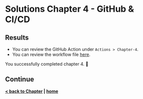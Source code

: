 # Solutions Chapter 4 - GitHub & CI/CD

## Results

- You can review the GitHub Action under `Actions > Chapter-4`.
- You can review the workflow file [here](../../.github/workflows/chapter-4.yml).

You successfully completed chapter 4. 🚀

## Continue

**[< back to Chapter](../../chapters/chapter-4/README.md) | [home](../../README.md)**

